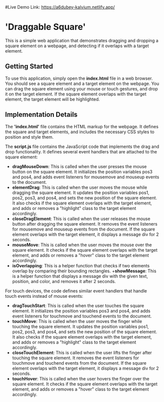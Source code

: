 #Live Demo Link: https://a6dubey-kalvium.netlify.app/

# 'Draggable Square'
This is a simple web application that demonstrates dragging and dropping a square element on a webpage, and detecting if it overlaps with a target element.

## Getting Started
To use this application, simply open the **index.html** file in a web browser. You should see a square element and a target element on the webpage. You can drag the square element using your mouse or touch gestures, and drop it on the target element. If the square element overlaps with the target element, the target element will be highlighted.

## Implementation Details
The **'index.html'** file contains the HTML markup for the webpage. It defines the square and target elements, and includes the necessary CSS styles to position and style them.

The **script.js** file contains the JavaScript code that implements the drag and drop functionality. It defines several event handlers that are attached to the square element:

+ **dragMouseDown**: This is called when the user presses the mouse button on the square element. It initializes the position variables pos3 and pos4, and adds event listeners for mousemove and mouseup events to the document.
+ **elementDrag**: This is called when the user moves the mouse while dragging the square element. It updates the position variables pos1, pos2, pos3, and pos4, and sets the new position of the square element. It also checks if the square element overlaps with the target element, and adds or removes a "highlight" class to the target element accordingly.
+ **closeDragElement**: This is called when the user releases the mouse button after dragging the square element. It removes the event listeners for mousemove and mouseup events from the document. If the square element overlaps with the target element, it displays a message div for 2 seconds.
+ **mouseMove**: This is called when the user moves the mouse over the square element. It checks if the square element overlaps with the target element, and adds or removes a "hover" class to the target element accordingly.
+ **isOverlapping**: This is a helper function that checks if two elements overlap by comparing their bounding rectangles.
+**showMessage**: This is a helper function that displays a message div with the given text, position, and color, and removes it after 2 seconds.


For touch devices, the code defines similar event handlers that handle touch events instead of mouse events:

+ **dragTouchStart**: This is called when the user touches the square element. It initializes the position variables pos3 and pos4, and adds event listeners for touchmove and touchend events to the document.
+ **touchMove**: This is called when the user moves the finger while touching the square element. It updates the position variables pos1, pos2, pos3, and pos4, and sets the new position of the square element. It also checks if the square element overlaps with the target element, and adds or removes a "highlight" class to the target element accordingly.
+ **closeTouchElement**: This is called when the user lifts the finger after touching the square element. It removes the event listeners for touchmove and touchend events from the document. If the square element overlaps with the target element, it displays a message div for 2 seconds.
+ **touchHover**: This is called when the user hovers the finger over the square element. It checks if the square element overlaps with the target element, and adds or removes a "hover" class to the target element accordingly.
